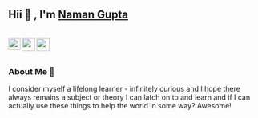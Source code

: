 ## Hii 👋 , I'm [Naman Gupta](https://www.linkedin.com/in/namangupta884)

<br>
<a href="https://www.linkedin.com/in/namangupta884">
  <img align="left" width="24px" src="https://cdn.jsdelivr.net/npm/simple-icons@v3/icons/linkedin.svg"  />
</a>
<a href="https://public.tableau.com/app/profile/namangupta#!/">
  <img align="left" width="26px" src="https://cdn.jsdelivr.net/npm/simple-icons@3.13.0/icons/tableau.svg" />
</a>
<a href="https://medium.com/@naman884">
  <img align="left" width="26px" src="https://cdn.jsdelivr.net/npm/simple-icons@v3/icons/medium.svg" />
</a>
<br>
<br>

### About Me 💬
I consider myself a lifelong learner - infinitely curious and I hope there always remains a subject or theory I can latch on to and learn and if I can actually use these things to help the world in some way? Awesome!

